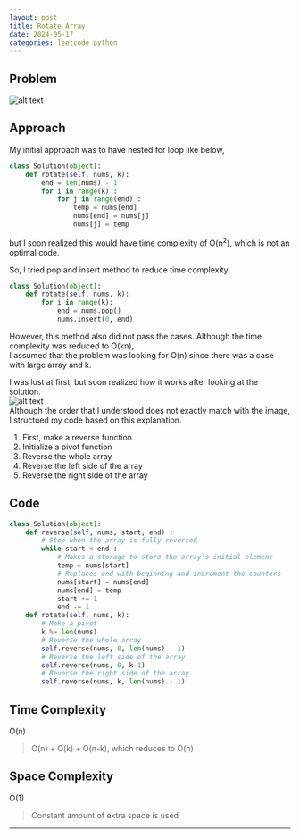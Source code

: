 ```yaml
---
layout: post
title: Rotate Array
date: 2024-05-17
categories: leetcode python
---
```

## Problem
![alt text](/blog/public/img/RotateArray.png)

## Approach
My initial approach was to have nested for loop like below,  
```python
class Solution(object):
    def rotate(self, nums, k):
        end = len(nums) - 1
        for i in range(k) :
            for j in range(end) :
                temp = nums[end]
                nums[end] = nums[j]
                nums[j] = temp 
```
but I soon realized this would have time complexity of O(n<sup>2</sup>), which is not an optimal code.  
  
So, I tried pop and insert method to reduce time complexity.
```python
class Solution(object):
    def rotate(self, nums, k):
        for i in range(k):
            end = nums.pop()
            nums.insert(0, end) 
```
However, this method also did not pass the cases. Although the time complexity was reduced to O(kn),  
I assumed that the problem was looking for O(n) since there was a case with large array and k.  

I was lost at first, but soon realized how it works after looking at the solution.  
![alt text](/blog/public/img/RotateArrayExplanation.png)  
Although the order that I understood does not exactly match with the image, I structued my code based on this explanation.  

1. First, make a reverse function
2. Initialize a pivot function
3. Reverse the whole array
4. Reverse the left side of the array
5. Reverse the right side of the array  

## Code
```python
class Solution(object):
    def reverse(self, nums, start, end) :
        # Stop when the array is fully reversed
        while start < end :
            # Makes a storage to store the array's initial element
            temp = nums[start]
            # Replaces end with beginning and increment the counters
            nums[start] = nums[end]
            nums[end] = temp
            start += 1
            end -= 1
    def rotate(self, nums, k):
        # Make a pivot
        k %= len(nums)
        # Reverse the whole array
        self.reverse(nums, 0, len(nums) - 1)
        # Reverse the left side of the array
        self.reverse(nums, 0, k-1)
        # Reverse the right side of the array
        self.reverse(nums, k, len(nums) - 1)
```
## Time Complexity
O(n)
> O(n) + O(k) + O(n-k), which reduces to O(n)
## Space Complexity
O(1)
> Constant amount of extra space is used  

---
